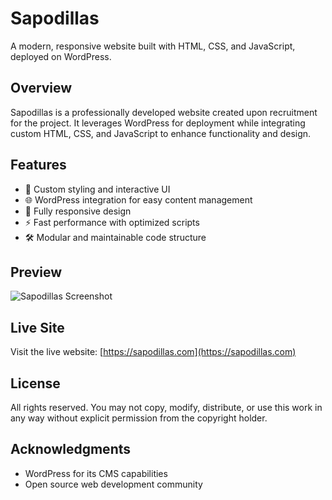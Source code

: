 # Sapodillas

A modern, responsive website built with HTML, CSS, and JavaScript, deployed on WordPress.

## Overview

Sapodillas is a professionally developed website created upon recruitment for the project. It leverages WordPress for deployment while integrating custom HTML, CSS, and JavaScript to enhance functionality and design.

## Features

- 🎨 Custom styling and interactive UI
- 🌐 WordPress integration for easy content management
- 📱 Fully responsive design
- ⚡ Fast performance with optimized scripts
- 🛠️ Modular and maintainable code structure

## Preview

![Sapodillas Screenshot](https://github.com/NuelEzeiruaku/Sapodillas-Web-Dev/blob/main/sapopreview.png?raw=true)

## Live Site

Visit the live website: [https://sapodillas.com](https://sapodillas.com)

## License

All rights reserved. You may not copy, modify, distribute, or use this work in any way without explicit permission from the copyright holder.

## Acknowledgments

- WordPress for its CMS capabilities
- Open source web development community
